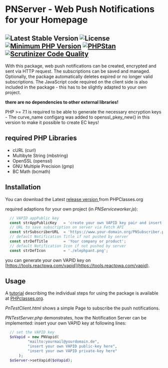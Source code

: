 # PNServer - Web Push Notifications for your Homepage

 ![Latest Stable Version](https://img.shields.io/badge/release-v1.1.0-brightgreen.svg)
 ![License](https://img.shields.io/packagist/l/gomoob/php-pushwoosh.svg)
 [![Minimum PHP Version](https://img.shields.io/badge/php-%3E%3D%207.4-8892BF.svg)](https://php.net/)
 [![PHPStan](https://img.shields.io/badge/PHPStan-enabled-brightgreen.svg?style=flat)](https://phpstan.org/)
 [![Scrutinizer Code Quality](https://scrutinizer-ci.com/g/Stefanius67/PNServer/badges/quality-score.png?b=master)](https://scrutinizer-ci.com/g/Stefanius67/PNServer/?branch=master)
----------
With this package, web push notifications can be created, encrypted and sent via HTTP request. The subscriptions can be saved and managed. Optionally, the package automatically deletes expired or no longer valid subscriptions.
The JavaScript code required on the client side is also included in the package - this has to be slightly adapted to your own project.

**there are no dependencies to other external libraries!**

PHP >= 7.1 is required to be able to generate the necessary encryption keys  - The curve_name configarg was added to openssl_pkey_new() in this version to make it possible to create EC keys!
## required PHP Libraries
- cURL (curl)
- Multibyte String (mbstring)
- OpenSSL (openssl)
- GNU Multiple Precision (gmp)
- BC Math (bcmath)

## Installation   
You can download the  Latest [release version ](https://www.phpclasses.org/package/11632-PHP-Queue-and-push-notifications-to-Web-users.html) from PHPClasses.org

required adaptions for your own project (in *PNServiceworker.js*):
```javascript
  // VAPID appPublic key
  const strAppPublicKey   = 'create your own VAPID key pair and insert public key here';
  // URL to save subscription on server via Fetch API
  const strSubscriberURL  = 'https://www.your-domain.org/PNSubscriber.php';
  // default Notification Title if not pushed by server
  const strDefTitle       = 'Your company or product';
  // default Notification Icon if not pushed by server
  const strDefIcon        = './elephpant.png';
```

you can generate your own VAPID key on [https://tools.reactpwa.com/vapid](https://tools.reactpwa.com/vapid).

## Usage
A [tutorial](https://www.phpclasses.org/blog/package/11632/post/1-How-to-Use-PHP-to-Send-Web-Push-Notifications-for-Your-Web-Site-in-2020.html) describing the individual steps for using the package is available at [PHPclasses.org](https://www.phpclasses.org/blog/package/11632/post/1-How-to-Use-PHP-to-Send-Web-Push-Notifications-for-Your-Web-Site-in-2020.html). 

*PnTestClient.html* shows a simple Page to subscribe the push notifications.

*PNTestServer.php* demonstrates, how the Notification Server can be implemented:
insert your own VAPID key at following lines:
```php
  // set the VAPID key
  $oVapid = new PNVapid(
          "mailto:yourmail@yourdomain.de",
          "insert your own VAPID public-key here",
          "insert your own VAPID private-key here"
      );
  $oServer->setVapid($oVapid);
```

